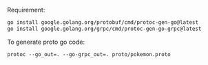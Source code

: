 Requirement:

```bash
go install google.golang.org/protobuf/cmd/protoc-gen-go@latest
go install google.golang.org/grpc/cmd/protoc-gen-go-grpc@latest
```


To generate proto go code:

```
protoc --go_out=. --go-grpc_out=. proto/pokemon.proto
```
